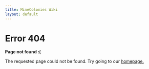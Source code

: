 ```yaml
---
title: MineColonies Wiki
layout: default
---
```

<style type="text/css" media="screen">
  .container {
    text-align: center;
  }
</style>

# Error 404

**Page not found :(**

The requested page could not be found. Try going to our [homepage.](../../Minecolonieswiki/index)
